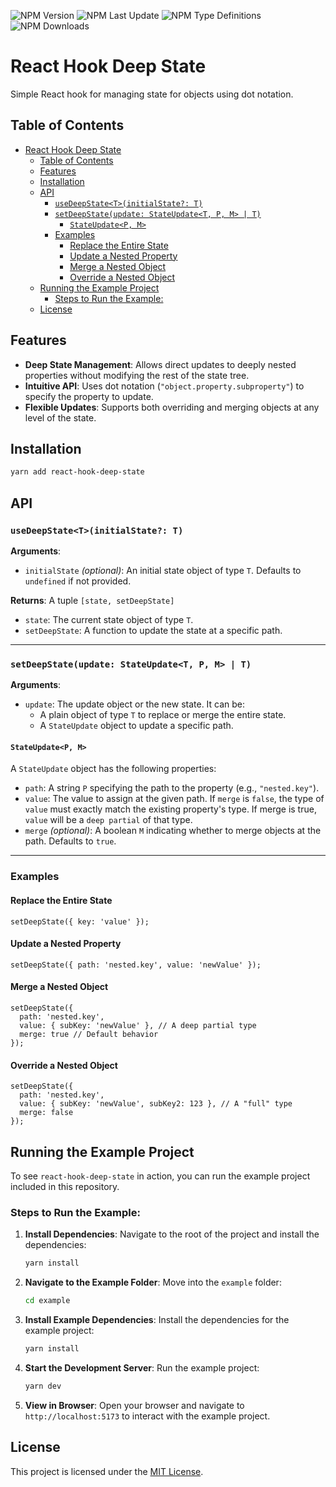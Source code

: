 ![NPM Version](https://img.shields.io/npm/v/react-hook-deep-state)
![NPM Last Update](https://img.shields.io/npm/last-update/react-hook-deep-state)
![NPM Type Definitions](https://img.shields.io/npm/types/react-hook-deep-state)
![NPM Downloads](https://img.shields.io/npm/dw/react-hook-deep-state)

# React Hook Deep State

Simple React hook for managing state for objects using dot notation.

## Table of Contents

- [React Hook Deep State](#react-hook-deep-state)
  - [Table of Contents](#table-of-contents)
  - [Features](#features)
  - [Installation](#installation)
  - [API](#api)
    - [`useDeepState<T>(initialState?: T)`](#usedeepstatetinitialstate-t)
    - [`setDeepState(update: StateUpdate<T, P, M> | T)`](#setdeepstateupdate-stateupdatet-p-m--t)
      - [`StateUpdate<P, M>`](#stateupdatep-m)
    - [Examples](#examples)
      - [Replace the Entire State](#replace-the-entire-state)
      - [Update a Nested Property](#update-a-nested-property)
      - [Merge a Nested Object](#merge-a-nested-object)
      - [Override a Nested Object](#override-a-nested-object)
  - [Running the Example Project](#running-the-example-project)
    - [Steps to Run the Example:](#steps-to-run-the-example)
  - [License](#license)

## Features

- **Deep State Management**: Allows direct updates to deeply nested properties without modifying the rest of the state tree.
- **Intuitive API**: Uses dot notation (`"object.property.subproperty"`) to specify the property to update.
- **Flexible Updates**: Supports both overriding and merging objects at any level of the state.

## Installation

```bash
yarn add react-hook-deep-state
```

## API

### `useDeepState<T>(initialState?: T)`

**Arguments**:

- `initialState` _(optional)_: An initial state object of type `T`. Defaults to `undefined` if not provided.

**Returns**: A tuple `[state, setDeepState]`

- `state`: The current state object of type `T`.
- `setDeepState`: A function to update the state at a specific path.

---

### `setDeepState(update: StateUpdate<T, P, M> | T)`

**Arguments**:

- `update`: The update object or the new state. It can be:
  - A plain object of type `T` to replace or merge the entire state.
  - A `StateUpdate` object to update a specific path.

#### `StateUpdate<P, M>`

A `StateUpdate` object has the following properties:

- `path`: A string `P` specifying the path to the property (e.g., `"nested.key"`).
- `value`: The value to assign at the given path. If `merge` is `false`, the type of `value` must exactly match the existing property's type. If merge is true, `value` will be a `deep partial` of that type.
- `merge` _(optional)_: A boolean `M` indicating whether to merge objects at the path. Defaults to `true`.

---

### Examples

#### Replace the Entire State

```tsx
setDeepState({ key: 'value' });
```

#### Update a Nested Property

```tsx
setDeepState({ path: 'nested.key', value: 'newValue' });
```

#### Merge a Nested Object

```tsx
setDeepState({
  path: 'nested.key',
  value: { subKey: 'newValue' }, // A deep partial type
  merge: true // Default behavior
});
```

#### Override a Nested Object

```tsx
setDeepState({
  path: 'nested.key',
  value: { subKey: 'newValue', subKey2: 123 }, // A "full" type
  merge: false
});
```

## Running the Example Project

To see `react-hook-deep-state` in action, you can run the example project included in this repository.

### Steps to Run the Example:

1. **Install Dependencies**:
   Navigate to the root of the project and install the dependencies:

   ```bash
   yarn install
   ```

2. **Navigate to the Example Folder**:
   Move into the `example` folder:

   ```bash
   cd example
   ```

3. **Install Example Dependencies**:
   Install the dependencies for the example project:

   ```bash
   yarn install
   ```

4. **Start the Development Server**:
   Run the example project:

   ```bash
   yarn dev
   ```

5. **View in Browser**:
   Open your browser and navigate to `http://localhost:5173` to interact with the example project.

## License

This project is licensed under the [MIT License](LICENSE).
